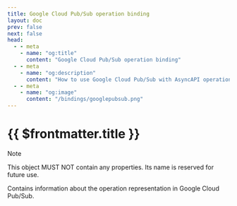 ```yaml
---
title: Google Cloud Pub/Sub operation binding
layout: doc
prev: false
next: false
head:
  - - meta
    - name: "og:title"
      content: "Google Cloud Pub/Sub operation binding"
  - - meta
    - name: "og:description"
      content: "How to use Google Cloud Pub/Sub with AsyncAPI operation binding"
  - - meta
    - name: "og:image"
      content: "/bindings/googlepubsub.png"
---
```


# {{ $frontmatter.title }}

> [!NOTE]
> This object MUST NOT contain any properties. Its name is reserved for future use.

Contains information about the operation representation in Google Cloud Pub/Sub.